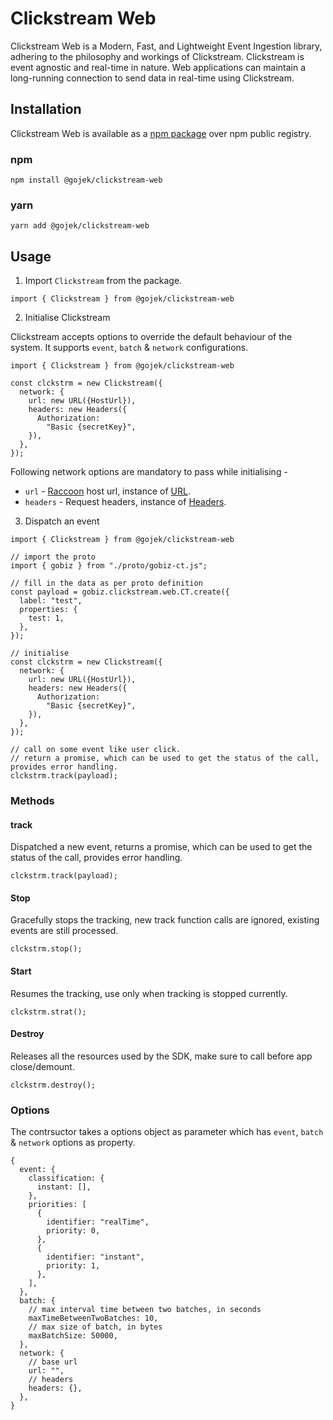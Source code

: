 # Clickstream Web

Clickstream Web is a Modern, Fast, and Lightweight Event Ingestion library, adhering to the philosophy and workings of Clickstream. Clickstream is event agnostic and real-time in nature. Web applications can maintain a long-running connection to send data in real-time using Clickstream.

## Installation

Clickstream Web is available as a [npm package](https://www.npmjs.com/package/@gojek/clickstream-web) over npm public registry.

### npm

```
npm install @gojek/clickstream-web
```

### yarn

```
yarn add @gojek/clickstream-web
```

## Usage

1. Import `Clickstream` from the package.

```
import { Clickstream } from @gojek/clickstream-web
```

2. Initialise Clickstream

Clickstream accepts options to override the default behaviour of the system. It supports `event`, `batch` & `network` configurations.

```
import { Clickstream } from @gojek/clickstream-web

const clckstrm = new Clickstream({
  network: {
    url: new URL({HostUrl}),
    headers: new Headers({
      Authorization:
        "Basic {secretKey}",
    }),
  },
});
```

Following network options are mandatory to pass while initialising -

- `url` - [Raccoon](https://odpf.github.io/raccoon/) host url, instance of [URL](https://developer.mozilla.org/en-US/docs/Web/API/URL).
- `headers` - Request headers, instance of [Headers](https://developer.mozilla.org/en-US/docs/Web/API/Headers).

3. Dispatch an event

```
import { Clickstream } from @gojek/clickstream-web

// import the proto
import { gobiz } from "./proto/gobiz-ct.js";

// fill in the data as per proto definition
const payload = gobiz.clickstream.web.CT.create({
  label: "test",
  properties: {
    test: 1,
  },
});

// initialise
const clckstrm = new Clickstream({
  network: {
    url: new URL({HostUrl}),
    headers: new Headers({
      Authorization:
        "Basic {secretKey}",
    }),
  },
});

// call on some event like user click.
// return a promise, which can be used to get the status of the call, provides error handling.
clckstrm.track(payload);
```

### Methods

#### track

Dispatched a new event, returns a promise, which can be used to get the status of the call, provides error handling.

```
clckstrm.track(payload);
```

#### Stop

Gracefully stops the tracking, new track function calls are ignored, existing events are still processed.

```
clckstrm.stop();
```

#### Start

Resumes the tracking, use only when tracking is stopped currently.

```
clckstrm.strat();
```

#### Destroy

Releases all the resources used by the SDK, make sure to call before app close/demount.

```
clckstrm.destroy();
```

### Options

The contrsuctor takes a options object as parameter which has `event`, `batch` & `network` options as property.

```
{
  event: {
    classification: {
      instant: [],
    },
    priorities: [
      {
        identifier: "realTime",
        priority: 0,
      },
      {
        identifier: "instant",
        priority: 1,
      },
    ],
  },
  batch: {
    // max interval time between two batches, in seconds
    maxTimeBetweenTwoBatches: 10,
    // max size of batch, in bytes
    maxBatchSize: 50000,
  },
  network: {
    // base url
    url: "",
    // headers
    headers: {},
  },
}

```
